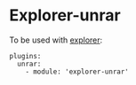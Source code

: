 # Explorer-unrar

To be used with [explorer](https://github.com/soyuka/explorer#plugins):

```
plugins:
  unrar: 
    - module: 'explorer-unrar'
```
